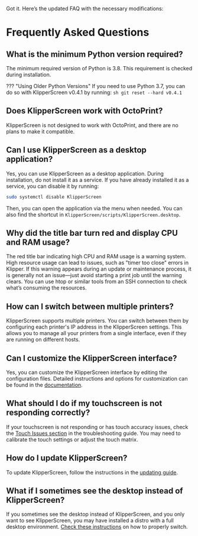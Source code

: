 Got it. Here’s the updated FAQ with the necessary modifications:

# Frequently Asked Questions

## What is the minimum Python version required?

The minimum required version of Python is 3.8. This requirement is checked during installation.

??? "Using Older Python Versions"
    If you need to use Python 3.7, you can do so with KlipperScreen v0.4.1 by running:
    ```sh
    git reset --hard v0.4.1
    ```

## Does KlipperScreen work with OctoPrint?

KlipperScreen is not designed to work with OctoPrint, and there are no plans to make it compatible.

## Can I use KlipperScreen as a desktop application?

Yes, you can use KlipperScreen as a desktop application. During installation, do not install it as a service. If you have already installed it as a service, you can disable it by running:
```sh
sudo systemctl disable KlipperScreen
```
Then, you can open the application via the menu when needed. You can also find the shortcut in `KlipperScreen/scripts/KlipperScreen.desktop`.

## Why did the title bar turn red and display CPU and RAM usage?

The red title bar indicating high CPU and RAM usage is a warning system. High resource usage can lead to issues, such as "timer too close" errors in Klipper. If this warning appears during an update or maintenance process, it is generally not an issue—just avoid starting a print job until the warning clears. You can use htop or similar tools from an SSH connection to check what’s consuming the resources.

## How can I switch between multiple printers?

KlipperScreen supports multiple printers. You can switch between them by configuring each printer's IP address in the KlipperScreen settings. This allows you to manage all your printers from a single interface, even if they are running on different hosts.

## Can I customize the KlipperScreen interface?

Yes, you can customize the KlipperScreen interface by editing the configuration files. Detailed instructions and options for customization can be found in the [documentation](https://klipperscreen.github.io/KlipperScreen/).

## What should I do if my touchscreen is not responding correctly?

If your touchscreen is not responding or has touch accuracy issues, check the [Touch Issues section](Troubleshooting/Touch_issues.md) in the troubleshooting guide. You may need to calibrate the touch settings or adjust the touch matrix.

## How do I update KlipperScreen?

To update KlipperScreen, follow the instructions in the [updating guide](Updating.md).

## What if I sometimes see the desktop instead of KlipperScreen?

If you sometimes see the desktop instead of KlipperScreen, and you only want to see KlipperScreen, you may have installed a distro with a full desktop environment. [Check these instructions](Troubleshooting/Desktop.md) on how to properly switch.

